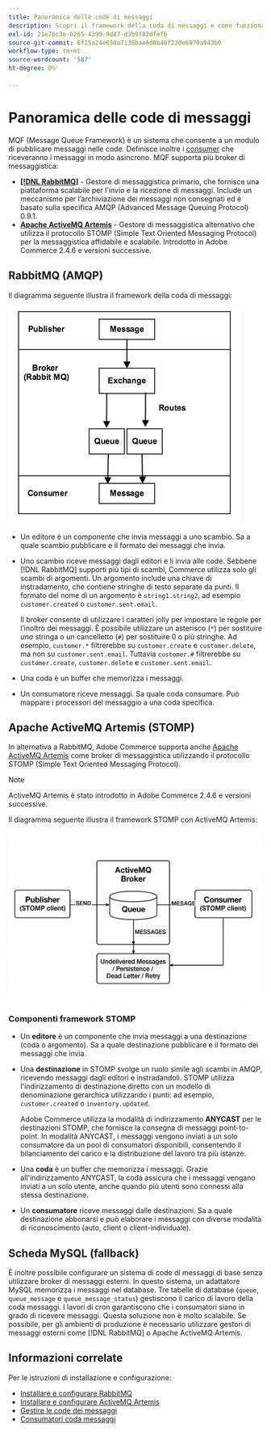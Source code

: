 ```yaml
---
title: Panoramica delle code di messaggi
description: Scopri il framework della coda di messaggi e come funziona con l’applicazione Adobe Commerce.
exl-id: 21e7bc3e-6265-4399-9d47-d3b9f03dfef6
source-git-commit: 6f15a24e650a7138bae6d0b40f230e6970a943b0
workflow-type: tm+mt
source-wordcount: '587'
ht-degree: 0%

---
```


# Panoramica delle code di messaggi

MQF (Message Queue Framework) è un sistema che consente a un modulo di pubblicare messaggi nelle code. Definisce inoltre i [consumer](consumers.md) che riceveranno i messaggi in modo asincrono. MQF supporta più broker di messaggistica:

- **[[!DNL RabbitMQ]](https://www.rabbitmq.com)** - Gestore di messaggistica primario, che fornisce una piattaforma scalabile per l&#39;invio e la ricezione di messaggi. Include un meccanismo per l’archiviazione dei messaggi non consegnati ed è basato sulla specifica AMQP (Advanced Message Queuing Protocol) 0.9.1.
- **[Apache ActiveMQ Artemis](https://activemq.apache.org/components/artemis/)** - Gestore di messaggistica alternativo che utilizza il protocollo STOMP (Simple Text Oriented Messaging Protocol) per la messaggistica affidabile e scalabile. Introdotto in Adobe Commerce 2.4.6 e versioni successive.

## RabbitMQ (AMQP)

Il diagramma seguente illustra il framework della coda di messaggi:

![Framework coda messaggi](../../assets/configuration/mq-framework.png)

- Un editore è un componente che invia messaggi a uno scambio. Sa a quale scambio pubblicare e il formato dei messaggi che invia.

- Uno scambio riceve messaggi dagli editori e li invia alle code. Sebbene [!DNL RabbitMQ] supporti più tipi di scambi, Commerce utilizza solo gli scambi di argomenti. Un argomento include una chiave di instradamento, che contiene stringhe di testo separate da punti. Il formato del nome di un argomento è `string1.string2`, ad esempio `customer.created` o `customer.sent.email`.

  Il broker consente di utilizzare i caratteri jolly per impostare le regole per l’inoltro dei messaggi. È possibile utilizzare un asterisco (`*`) per sostituire _una_ stringa o un cancelletto (`#`) per sostituire 0 o più stringhe. Ad esempio, `customer.*` filtrerebbe su `customer.create` e `customer.delete`, ma non su `customer.sent.email`. Tuttavia `customer.#` filtrerebbe su `customer.create`, `customer.delete` e `customer.sent.email`.

- Una coda è un buffer che memorizza i messaggi.

- Un consumatore riceve messaggi. Sa quale coda consumare. Può mappare i processori del messaggio a una coda specifica.

## Apache ActiveMQ Artemis (STOMP)

In alternativa a RabbitMQ, Adobe Commerce supporta anche [Apache ActiveMQ Artemis](https://activemq.apache.org/components/artemis/) come broker di messaggistica utilizzando il protocollo STOMP (Simple Text Oriented Messaging Protocol).

>[!NOTE]
>
>ActiveMQ Artemis è stato introdotto in Adobe Commerce 2.4.6 e versioni successive.

Il diagramma seguente illustra il framework STOMP con ActiveMQ Artemis:

![Framework STOMP](../../assets/configuration/stomp-framework.png)

### Componenti framework STOMP

- Un **editore** è un componente che invia messaggi a una destinazione (coda o argomento). Sa a quale destinazione pubblicare e il formato dei messaggi che invia.

- Una **destinazione** in STOMP svolge un ruolo simile agli scambi in AMQP, ricevendo messaggi dagli editori e instradandoli. STOMP utilizza l&#39;indirizzamento di destinazione diretto con un modello di denominazione gerarchica utilizzando i punti: ad esempio, `customer.created` o `inventory.updated`.

  Adobe Commerce utilizza la modalità di indirizzamento **ANYCAST** per le destinazioni STOMP, che fornisce la consegna di messaggi point-to-point. In modalità ANYCAST, i messaggi vengono inviati a un solo consumatore da un pool di consumatori disponibili, consentendo il bilanciamento del carico e la distribuzione del lavoro tra più istanze.

- Una **coda** è un buffer che memorizza i messaggi. Grazie all&#39;indirizzamento ANYCAST, la coda assicura che i messaggi vengano inviati a un solo utente, anche quando più utenti sono connessi alla stessa destinazione.

- Un **consumatore** riceve messaggi dalle destinazioni. Sa a quale destinazione abbonarsi e può elaborare i messaggi con diverse modalità di riconoscimento (auto, client o client-individuale).

## Scheda MySQL (fallback)

È inoltre possibile configurare un sistema di code di messaggi di base senza utilizzare broker di messaggi esterni. In questo sistema, un adattatore MySQL memorizza i messaggi nel database. Tre tabelle di database (`queue`, `queue_message` e `queue_message_status`) gestiscono il carico di lavoro della coda messaggi. I lavori di cron garantiscono che i consumatori siano in grado di ricevere messaggi. Questa soluzione non è molto scalabile. Se possibile, per gli ambienti di produzione è necessario utilizzare gestori di messaggi esterni come [!DNL RabbitMQ] o Apache ActiveMQ Artemis.

## Informazioni correlate

Per le istruzioni di installazione e configurazione:

- [Installare e configurare RabbitMQ](../../installation/prerequisites/rabbitmq.md)
- [Installare e configurare ActiveMQ Artemis](../../installation/prerequisites/activemq.md)
- [Gestire le code dei messaggi](manage-message-queues.md)
- [Consumatori coda messaggi](consumers.md)
